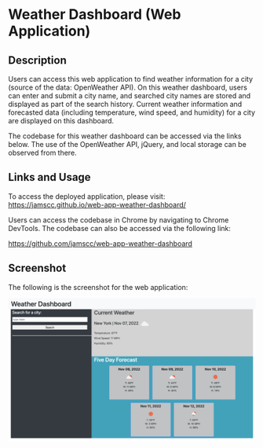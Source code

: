 # Weather Dashboard (Web Application)

## Description

Users can access this web application to find weather information for a city (source of the data: OpenWeather API). On this weather dashboard, users can enter and submit a city name, and searched city names are stored and displayed as part of the search history. Current weather information and forecasted data (including temperature, wind speed, and humidity) for a city are displayed on this dashboard.

The codebase for this weather dashboard can be accessed via the links below. The use of the OpenWeather API, jQuery, and local storage can be observed from there. 

## Links and Usage 

To access the deployed application, please visit: https://jamscc.github.io/web-app-weather-dashboard/

Users can access the codebase in Chrome by navigating to Chrome DevTools. The codebase can also be accessed via the following link:

https://github.com/jamscc/web-app-weather-dashboard

## Screenshot

The following is the screenshot for the web application:

![screenshot of the web application](assets/images/screenshot-weather-dashboard.png)